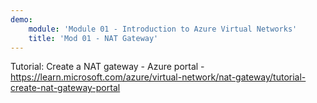 ```yaml
---
demo:
    module: 'Module 01 - Introduction to Azure Virtual Networks'
    title: 'Mod 01 - NAT Gateway'
---
```

Tutorial: Create a NAT gateway - Azure portal - https://learn.microsoft.com/azure/virtual-network/nat-gateway/tutorial-create-nat-gateway-portal

